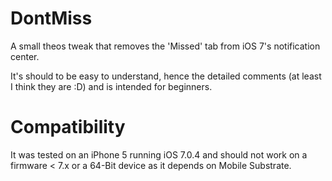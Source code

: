 DontMiss
========

A small theos tweak that removes the 'Missed' tab from iOS 7's notification center.

It's should to be easy to understand, hence the detailed comments (at least I think they are :D) and is intended
for beginners.

Compatibility
=============
It was tested on an iPhone 5 running iOS 7.0.4 and should not work on a firmware < 7.x or
a 64-Bit device as it depends on Mobile Substrate.
